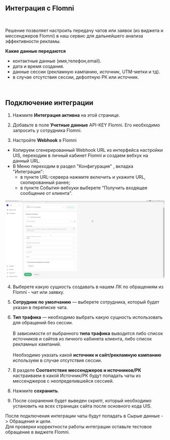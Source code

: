 ## Интеграция с Flomni
<br>

Решение позволяет настроить передачу чатов или заявок (из виджета и мессенджеров Flomni) в наш сервис для дальнейшего анализа эффективности рекламы.
<br>


**Какие данные передаются**  
- контактные данные (имя,телефон,email).  
- дата и время создания.  
- данные сессии (рекламную кампанию, источник, UTM-метки и тд).  
- в случае отсутствия сессии, дефолтную РК или источник.  
<br>


## Подключение интеграции  <br />

1. Нажмите **Интеграция активна** на этой странице. <br />

2. Добавьте в поле **Учетные данные**  API-KEY Flomni. Его необходимо запросить у сотрудника Flomni. <br />

3. Настройте **Webhook** в Flomni<br />
- Копируем сгенерированный Webhook URL из интерфейса настройки UIS, переходим в личный кабинет Flomni и создаем вебхук на данный URL. <br />
- В Меню переходим в  раздел "Конфигурация" , вкладка "Интеграции": <br />
  - в пункте URL-сервера нажмите включить и укажите URL, скопированный ранее; <br />
  - в пункте События-вебхуки выберете "Получить входящее сообщение от клиента". <br />
    
![image](flomni_hook.gif)

4. Выберете какую сущность создавать в нашем ЛК по обращениям из Flomni - чат или заявку. <br />

5. **Сотрудник по умолчанию**  — выберете сотрудника, который будет указан в переписке чата. <br />

6. **Тип трафика** — необходимо выбрать какую сущность использовать для обращений без сессии. <br />  
В зависимости от выбранного **типа трафика** выводится либо список источников и сайтов  из личного кабинета клиента, либо список рекламных кампаний. <br />  
Необходимо указать какой **источник и сайт/рекламную кампанию** используем в случае отсутствия сессии. <br />

7. В разделе **Соответствие мессенджеров и источников/РК** настраиваем в какой Источник/РК будут попадать чаты из мессенджеров с неопределившейся сессией. <br />
8. Нажмите **сохранить**. <br />
9. После сохранения будет выведен скрипт, который необходимо установить на всех страницах сайта после основного кода UIS.<br />
 
После подключения интеграции чаты будут попадать в  Сырые данные -> Обращения и цели.  <br /> 
Для проверки корректности работы интеграции оставьте тестовое обращение в виджете Flomni. <br />

